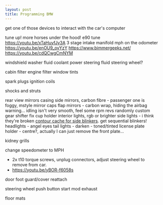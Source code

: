 ```yaml
---
layout: post
title: Programming BMW
---
```


get one of those devices to interact with the car's computer

tune up! more horses under the hood!
e90 tune
<https://youtu.be/xTaHuyfJy3A>
3 stage intake manifold
mph on the odometer
<https://youtu.be/enOU9_ovYzY>
<https://www.bimmergeeks.net/>
<https://youtu.be/cdQCwgCmNYM>

windshield washer fluid
coolant
power steering fluid
steering wheel?

cabin filter
engine filter
window tints

spark plugs
ignition coils

shocks and struts

rear view mirrors casing
side mirrors, carbon fibre - passenger one is foggy, mstyle mirror caps
flap mirrors - carbon wrap, hiding the airbag warning...
idling isn't very smooth, feel some rpm revs randomly
custom gear shifter
fix cup holder
interior lights, rgb or brighter
side lights - i think they're broken [contour cache for side blinkers](https://www.thingiverse.com/thing:3831972). get sequential blinkers!
headlights - angel eyes
tail lights - darken - toned/tinted
license plate holder - centre?, actually I can just remove the front plate...

kidney grills

change speedometer to MPH

- 2x t10 torque screws, unplug connectors, adjust steering wheel to remove from car.
- <https://youtu.be/yBOR-f6058s>

door foot guard/cover reattach

steering wheel
push button start mod
exhaust

floor mats
